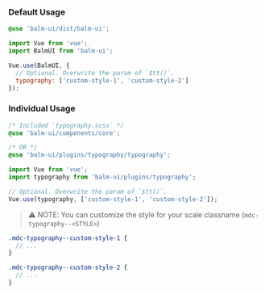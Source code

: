 ### Default Usage

```scss
@use 'balm-ui/dist/balm-ui';
```

```js
import Vue from 'vue';
import BalmUI from 'balm-ui';

Vue.use(BalmUI, {
  // Optional. Overwrite the param of `$tt()`.
  typography: ['custom-style-1', 'custom-style-2']
});
```

### Individual Usage

```scss
/* Included `typography.scss` */
@use 'balm-ui/components/core';

/* OR */
@use 'balm-ui/plugins/typography/typography';
```

```js
import Vue from 'vue';
import typography from 'balm-ui/plugins/typography';

// Optional. Overwrite the param of `$tt()`.
Vue.use(typography, ['custom-style-1', 'custom-style-2']);
```

> ⚠️ NOTE: You can customize the style for your scale classname (`mdc-typography--<STYLE>`)

```scss
.mdc-typography--custom-style-1 {
  // ...
}

.mdc-typography--custom-style-2 {
  // ...
}
```
